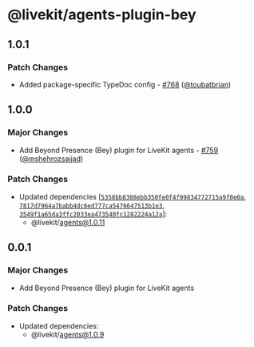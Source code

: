 # @livekit/agents-plugin-bey

## 1.0.1

### Patch Changes

- Added package-specific TypeDoc config - [#768](https://github.com/livekit/agents-js/pull/768) ([@toubatbrian](https://github.com/toubatbrian))

## 1.0.0

### Major Changes

- Add Beyond Presence (Bey) plugin for LiveKit agents - [#759](https://github.com/livekit/agents-js/pull/759) ([@mshehrozsajjad](https://github.com/mshehrozsajjad))

### Patch Changes

- Updated dependencies [[`5358bb8308ebb350fe0f4f99834772715a9f0e0a`](https://github.com/livekit/agents-js/commit/5358bb8308ebb350fe0f4f99834772715a9f0e0a), [`7817d7964a7babb4dc6ed777ca5476647513b1e3`](https://github.com/livekit/agents-js/commit/7817d7964a7babb4dc6ed777ca5476647513b1e3), [`3549f1a65da3ffc2033ea473540fc1282224a12a`](https://github.com/livekit/agents-js/commit/3549f1a65da3ffc2033ea473540fc1282224a12a)]:
  - @livekit/agents@1.0.11

## 0.0.1

### Major Changes

- Add Beyond Presence (Bey) plugin for LiveKit agents

### Patch Changes

- Updated dependencies:
  - @livekit/agents@1.0.9
